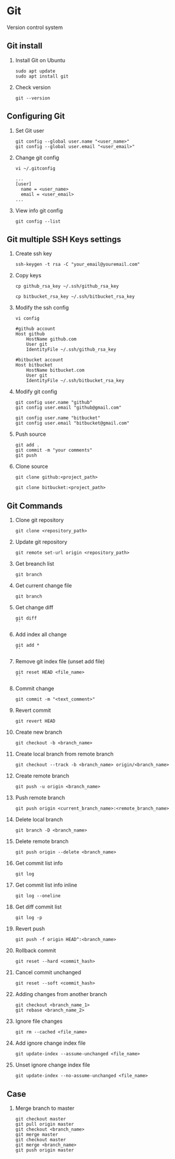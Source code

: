Git
======

Version control system


## Git install

1. Install Git on Ubuntu

    ```shell
    sudo apt update
    sudo apt install git
    ```

1. Check version
    ```shell
    git --version
    ``` 


## Configuring Git

1. Set Git user
    ```shell
    git config --global user.name "<user_name>"
    git config --global user.email "<user_email>"
    ```

1. Change git config
    ```shell
    vi ~/.gitconfig
    ```

    ```text
    ...
    [user]
      name = <user_name>
      email = <user_email>
    ...
    ```

1. View info git config
    ```shell
    git config --list
    ```


## Git multiple SSH Keys settings

1. Create ssh key

    ```shell
    ssh-keygen -t rsa -C "your_email@youremail.com"
    ```

1. Copy keys

    ```shell
    cp github_rsa_key ~/.ssh/github_rsa_key

    cp bitbucket_rsa_key ~/.ssh/bitbucket_rsa_key
    ```

1. Modify the ssh config

    ```shell
    vi config
    ```

    ```text
    #github account
    Host github
        HostName github.com
        User git
        IdentityFile ~/.ssh/github_rsa_key
    
    #bitbucket account
    Host bitbucket
        HostName bitbucket.com
        User git
        IdentityFile ~/.ssh/bitbucket_rsa_key
    ```

1. Modify git config

    ```shell
    git config user.name "github"
    git config user.email "github@gmail.com" 
    
    git config user.name "bitbucket"
    git config user.email "bitbucket@gmail.com"
    ```

1. Push source
    ```shell
    git add .
    git commit -m "your comments"
    git push
    ```

1. Clone source
    ```shell
    git clone github:<project_path>

    git clone bitbucket:<project_path>
    ```

## Git Commands

1. Clone git repository
    ```shell
    git clone <repository_path>
    ```

1. Update git repository
    ```shell
    git remote set-url origin <repository_path>
    ```

1. Get breanch list
    ```shell
    git branch
    ```

1. Get current change file
    ```shell
    git branch
    ```

1. Get change diff
    ```shell
    git diff
    ``

1. Add index all change
    ```shell
    git add *
    ``

1. Remove git index file (unset add file)
    ```shell
    git reset HEAD <file_name>
    ``

1. Commit change
    ```shell
    git commit -m "<text_comment>"
    ```

1. Revert commit
    ```shell
    git revert HEAD
    ```

1. Create new branch
    ```shell
    git checkout -b <branch_name>
    ```

1. Create local branch from remote branch
    ```shell
    git checkout --track -b <branch_name> origin/<branch_name>
    ```

1. Create remote branch
    ```shell
    git push -u origin <branch_name>
    ```

1. Push remote branch
    ```shell
    git push origin <current_branch_name>:<remote_branch_name>
    ```

1. Delete local branch
    ```shell
    git branch -D <branch_name>
    ```

1. Delete remote branch
    ```shell
    git push origin --delete <branch_name>
    ```

1. Get commit list info
    ```shell
    git log
    ```

1. Get commit list info inline
    ```shell
    git log --oneline
    ```

1. Get diff commit list
    ```shell
    git log -p
    ```

1. Revert push
    ```shell
    git push -f origin HEAD^:<branch_name>
    ```

1. Rollback commit
    ```shell
    git reset --hard <commit_hash>
    ```

1. Cancel commit unchanged
    ```shell
    git reset --soft <commit_hash>
    ```

1. Adding changes from another branch
    ```shell
    git checkout <branch_name_1>
    git rebase <branch_name_2>
    ```

1. Ignore file changes
    ```shell
    git rm --cached <file_name>
    ```

1. Add ignore change index file
    ```shell
    git update-index --assume-unchanged <file_name>
    ```

1. Unset ignore change index file
    ```shell
    git update-index --no-assume-unchanged <file_name>
    ```

## Case
1. Merge branch to master

    ```shell
    git checkout master
    git pull origin master
    git checkout <branch_name>
    git merge master
    git checkout master
    git merge <branch_name>
    git push origin master
    ```
